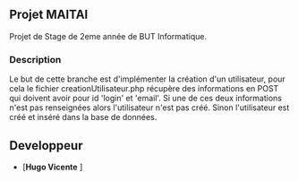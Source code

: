 ## Projet MAITAI

Projet de Stage de 2eme année de BUT Informatique.


### Description 
Le but de cette branche est d'implémenter la création d'un utilisateur, pour cela le fichier creationUtilisateur.php récupère des informations en POST qui doivent avoir pour id 'login' et 'email'. Si une de ces deux informations n'est pas renseignées alors l'utilisateur n'est pas créé. Sinon l'utilisateur est créé et inséré dans la base de données. 



## Developpeur
- [**Hugo Vicente** ]
